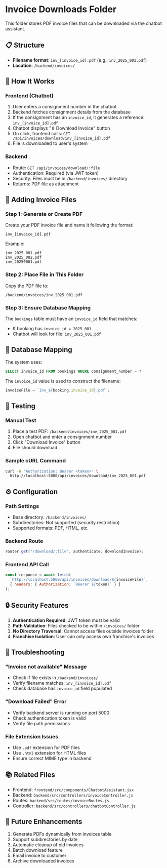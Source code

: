 # Invoice Downloads Folder

This folder stores PDF invoice files that can be downloaded via the chatbot assistant.

## 📋 Structure

- **Filename format**: `inv_[invoice_id].pdf` (e.g., `inv_2025_001.pdf`)
- **Location**: `/backend/invoices/`

## 🔄 How It Works

### Frontend (Chatbot)

1. User enters a consignment number in the chatbot
2. Backend fetches consignment details from the database
3. If the consignment has an `invoice_id`, it generates a reference: `inv_[invoice_id].pdf`
4. Chatbot displays "⬇ Download Invoice" button
5. On click, frontend calls: `GET /api/invoices/download/inv_[invoice_id].pdf`
6. File is downloaded to user's system

### Backend

- Route: `GET /api/invoices/download/:file`
- Authentication: Required (via JWT token)
- Security: Files must be in `/backend/invoices/` directory
- Returns: PDF file as attachment

## 📝 Adding Invoice Files

### Step 1: Generate or Create PDF

Create your PDF invoice file and name it following the format:

```
inv_[invoice_id].pdf
```

Example:

```
inv_2025_001.pdf
inv_2025_002.pdf
inv_20250001.pdf
```

### Step 2: Place File in This Folder

Copy the PDF file to:

```
/backend/invoices/inv_2025_001.pdf
```

### Step 3: Ensure Database Mapping

The `bookings` table must have an `invoice_id` field that matches:

- If booking has `invoice_id = 2025_001`
- Chatbot will look for file: `inv_2025_001.pdf`

## 🔗 Database Mapping

The system uses:

```sql
SELECT invoice_id FROM bookings WHERE consignment_number = ?
```

The `invoice_id` value is used to construct the filename:

```javascript
invoiceFile = `inv_${booking.invoice_id}.pdf`;
```

## 🧪 Testing

### Manual Test

1. Place a test PDF: `/backend/invoices/inv_2025_001.pdf`
2. Open chatbot and enter a consignment number
3. Click "Download Invoice" button
4. File should download

### Sample cURL Command

```bash
curl -H "Authorization: Bearer <token>" \
  http://localhost:5000/api/invoices/download/inv_2025_001.pdf
```

## ⚙️ Configuration

### Path Settings

- Base directory: `/backend/invoices/`
- Subdirectories: Not supported (security restriction)
- Supported formats: PDF, HTML, etc.

### Backend Route

```javascript
router.get("/download/:file", authenticate, downloadInvoice);
```

### Frontend API Call

```javascript
const response = await fetch(
  `http://localhost:5000/api/invoices/download/${invoiceFile}`,
  { headers: { Authorization: `Bearer ${token}` } }
);
```

## 🔒 Security Features

1. **Authentication Required**: JWT token must be valid
2. **Path Validation**: Files checked to be within `/invoices/` folder
3. **No Directory Traversal**: Cannot access files outside invoices folder
4. **Franchise Isolation**: User can only access own franchise's invoices

## 🐛 Troubleshooting

### "Invoice not available" Message

- Check if file exists in `/backend/invoices/`
- Verify filename matches: `inv_[invoice_id].pdf`
- Check database has `invoice_id` field populated

### "Download Failed" Error

- Verify backend server is running on port 5000
- Check authentication token is valid
- Verify file path permissions

### File Extension Issues

- Use `.pdf` extension for PDF files
- Use `.html` extension for HTML files
- Ensure correct MIME type in backend

## 📚 Related Files

- Frontend: `frontend/src/components/ChatbotAssistant.jsx`
- Backend: `backend/src/controllers/invoiceController.js`
- Routes: `backend/src/routes/invoiceRoutes.js`
- Controller: `backend/src/controllers/chatbotController.js`

## 🚀 Future Enhancements

1. Generate PDFs dynamically from invoices table
2. Support subdirectories by date
3. Automatic cleanup of old invoices
4. Batch download feature
5. Email invoice to customer
6. Archive downloaded invoices

